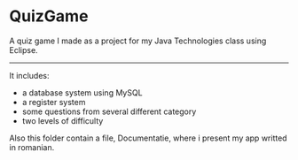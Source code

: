 # QuizGame

A quiz game I made as a project for my Java Technologies class using Eclipse.
___ 

It includes:
  - a database system using MySQL
  - a register system
  - some questions from several different category
  - two levels of difficulty

Also this folder contain a file, Documentatie, where i present my app writted in romanian.
